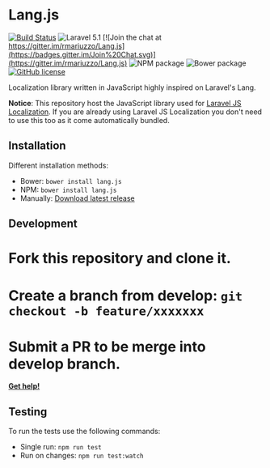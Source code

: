 # Lang.js

[![Build Status](https://travis-ci.org/rmariuzzo/Lang.js.svg)](https://travis-ci.org/rmariuzzo/Lang.js)
![Laravel 5.1](https://img.shields.io/badge/Laravel-5.1-f4645f.svg)
[![Join the chat at https://gitter.im/rmariuzzo/Lang.js](https://badges.gitter.im/Join%20Chat.svg)](https://gitter.im/rmariuzzo/Lang.js)
![NPM package](https://img.shields.io/badge/NPM-%E2%9C%93-cb3837.svg)
![Bower package](https://img.shields.io/badge/bower-%E2%9C%93-FFCC2F.svg)
[![GitHub license](https://img.shields.io/badge/license-MIT-blue.svg)](https://raw.githubusercontent.com/rmariuzzo/Lang.js/master/LICENSE)

Localization library written in JavaScript highly inspired on Laravel's Lang.

**Notice**: This repository host the JavaScript library used for [Laravel JS Localization](https://github.com/rmariuzzo/Laravel-JS-Localization). If you are already using Laravel JS Localization you don't need to use this too as it come automatically bundled.

## Installation

Different installation methods:

 - Bower: `bower install lang.js`
 - NPM: `bower install lang.js`
 - Manually: [Download latest release](https://github.com/rmariuzzo/Lang.js/releases/latest)

## Development

 # Fork this repository and clone it.
 # Create a branch from develop: `git checkout -b feature/xxxxxxx`
 # Submit a PR to be merge into develop branch.

**[Get help!](https://gitter.im/rmariuzzo/Lang.js)**

## Testing

To run the tests use the following commands:

 - Single run: `npm run test`
 - Run on changes: `npm run test:watch`
